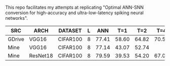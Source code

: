 This repo facilitates my attempts at replicating "Optimal ANN-SNN
conversion for high-accuracy and ultra-low-latency spiking neural
networks".

| SRC    | ARCH     | DATASET  | L | ANN   | T=1   | T=2   | T=4   | T=8   | T=16  | T=32  | T=64  | T=128 |
|--------|----------|----------|---|-------|-------|-------|-------|-------|-------|-------|-------|-------|
| GDrive | VGG16    | CIFAR100 | 8 | 77.41 | 58.60 | 64.82 | 70.50 | 74.79 | 76.75 | 76.87 | 77.10 |       |
| Mine   | VGG16    | CIFAR100 | 8 | 77.14 | 43.07 | 52.74 |       |       |       |       | 77.05 |       |
| Mine   | ResNet18 | CIFAR100 | 8 | 79.59 | 39.53 | 54.20 | 67.04 | 75.47 | 79.34 | 79.93 | 80.18 |       |
